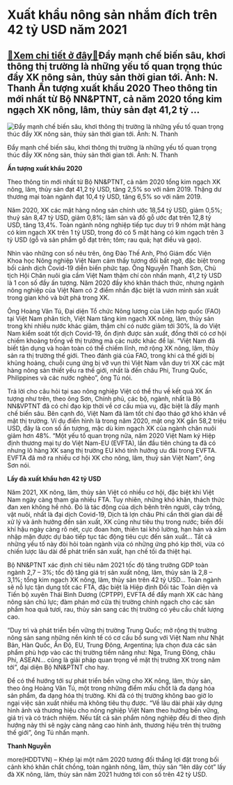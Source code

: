 Xuất khẩu nông sản nhắm đích trên 42 tỷ USD năm 2021
====================================================

[:gift:Xem chi tiết ở đây:gift:](https://hddtvn.com/xuat-khau-nong-san-nham-dich-tren-42-ty-usd-nam-2021/)Đẩy mạnh chế biến sâu, khơi thông thị trường là những yếu tố quan trọng thúc đẩy XK nông sản, thủy sản thời gian tới. Ảnh: N. Thanh Ấn tượng xuất khẩu 2020 Theo thông tin mới nhất từ Bộ NN&PTNT, cả năm 2020 tổng kim ngạch XK nông, lâm, thủy sản đạt 41,2 tỷ …
------------------------------------------------------------------------------------------------------------------------------------------------------------------------------------------------------------------------------------------------------------------





![Đẩy mạnh chế biến sâu, khơi thông thị trường là những yếu tố quan trọng thúc đẩy XK nông sản, thủy sản thời gian tới. 	Ảnh: N. Thanh](https://hddtvn.com/wp-content/uploads/2021/01/4751_11-0732__MG_3809.jpg "Đẩy mạnh chế biến sâu, khơi thông thị trường là những yếu tố quan trọng thúc đẩy XK nông sản, thủy sản thời gian tới. 	Ảnh: N. Thanh")


Đẩy mạnh chế biến sâu, khơi thông thị trường là những yếu tố quan trọng thúc đẩy XK nông sản, thủy sản thời gian tới. Ảnh: N. Thanh



**Ấn tượng xuất khẩu 2020**


Theo thông tin mới nhất từ Bộ NN&PTNT, cả năm 2020 tổng kim ngạch XK nông, lâm, thủy sản đạt 41,2 tỷ USD, tăng 2,5% so với năm 2019. Thặng dư thương mại toàn ngành đạt 10,4 tỷ USD, tăng 6,5% so với năm 2019.





Năm 2020, XK các mặt hàng nông sản chính ước 18,54 tỷ USD, giảm 0,5%; thuỷ sản 8,47 tỷ USD, giảm 0,8%; lâm sản và đồ gỗ ước đạt trên 12,8 tỷ USD, tăng 13,4%. Toàn ngành nông nghiệp tiếp tục duy trì 9 nhóm mặt hàng có kim ngạch XK trên 1 tỷ USD, trong đó có 5 mặt hàng có kim ngạch trên 3 tỷ USD (gỗ và sản phẩm gỗ đạt trên; tôm; rau quả; hạt điều và gạo).



Nhìn vào những con số nêu trên, ông Đào Thế Anh, Phó Giám đốc Viện Khoa học Nông nghiệp Việt Nam cảm thấy tương đối bất ngờ, đặc biệt trong bối cảnh dịch Covid-19 diễn biến phức tạp. Ông Nguyễn Thanh Sơn, Chủ tịch Hội Chăn nuôi gia cầm Việt Nam thậm chí còn nhấn mạnh, 41,2 tỷ USD là 1 con số đầy ấn tượng. Năm 2020 đầy khó khăn thách thức, nhưng ngành nông nghiệp của Việt Nam có 2 điểm nhấn đặc biệt là vươn mình sản xuất trong gian khó và bứt phá trong XK.


Ông Hoàng Văn Tú, Đại diện Tổ chức Nông lương của Liên hợp quốc (FAO) tại Việt Nam phân tích, Việt Nam tăng kim ngạch XK nông, lâm, thủy sản trong khi nhiều nước khác giảm, thậm chí có nước giảm tới 30%, là do Việt Nam kiểm soát tốt dịch Covid-19, ổn định được sản xuất, đồng thời có cơ hội chiếm khoảng trống về thị trường mà các nước khác để lại. “Việt Nam đã biết tận dụng và hoàn toàn có thể chiếm lĩnh, mở rộng XK nông, lâm, thủy sản ra thị trường thế giới. Theo đánh giá của FAO, trong khi cả thế giới bị khủng hoảng, chuỗi cung ứng bị vỡ vụn thì Việt Nam vẫn duy trì XK các mặt hàng nông sản thiết yếu ra thế giới, nhất là đến châu Phi, Trung Quốc, Philippines và các nước nghèo”, ông Tú nói.


Trả lời cho câu hỏi tại sao nông nghiệp Việt có thể thu về kết quả XK ấn tượng như trên, theo ông Sơn, Chính phủ, các bộ, ngành, nhất là Bộ NN&VPTNT đã có chỉ đạo kịp thời về cơ cấu mùa vụ, đặc biệt là đẩy mạnh chế biến sâu. Bên cạnh đó, Việt Nam đã làm tốt chỉ đạo tháo gỡ khó khăn về mặt thị trường. Ví dụ điển hình là trong năm 2020, mật ong XK gần 58,2 triệu USD, đây là con số ấn tượng, mặc dù kim ngạch XK của ngành chăn nuôi giảm hơn 48%. “Một yếu tố quan trọng nữa, năm 2020 Việt Nam ký Hiệp định thương mại tự do Việt Nam-EU (EVFTA), lần đầu tiên chúng ta đã có nhưng lô hàng XK sang thị trường EU khó tính hưởng ưu đãi trong EVFTA. EVFTA đã mở ra nhiều cơ hội XK cho nông, lâm, thuỷ sản Việt Nam”, ông Sơn nói.


**Lấy đà xuất khẩu hơn 42 tỷ USD**


Năm 2021, XK nông, lâm, thủy sản Việt có nhiều cơ hội, đặc biệt khi Việt Nam ngày càng tham gia nhiều FTA. Tuy nhiên, những khó khăn, thách thức đan xen không hề nhỏ. Đó là tác động của dịch bệnh trên người, cây trồng, vật nuôi, nhất là đại dịch Covid-19, Dịch tả lợn châu Phi cần thời gian dài để xử lý và ảnh hưởng đến sản xuất, XK cũng như tiêu thụ trong nước; biến đổi khí hậu ngày càng rõ nét, cực đoan hơn, thiên tai khó lường, hạn hán và xâm nhập mặn được dự báo tiếp tục tác động tiêu cực đến sản xuất… Tất cả những yếu tố này đòi hỏi toàn ngành vừa có những ứng phó kịp thời, vừa có chiến lược lâu dài để phát triển sản xuất, hạn chế tối đa thiệt hại.


Bộ NN&PTNT xác định chỉ tiêu năm 2021 tốc độ tăng trưởng GDP toàn ngành 2,7 – 3%; tốc độ tăng giá trị sản xuất nông, lâm, thủy sản là 2,8 – 3,1%; tổng kim ngạch XK nông, lâm, thủy sản trên 42 tỷ USD… Toàn ngành sẽ nỗ lực tận dụng tốt các FTA, đặc biệt là Hiệp định Đối tác Toàn diện và Tiến bộ xuyên Thái Bình Dương (CPTPP), EVFTA để đẩy mạnh XK các hàng nông sản chủ lực; đàm phán mở cửa thị trường chính ngạch cho các sản phẩm hoa quả tươi, rau, thủy sản sang các thị trường có yêu cầu chất lượng cao.


“Duy trì và phát triển bền vững thị trường Trung Quốc; mở rộng thị trường nông sản sang những nền kinh tế có cơ cấu bổ sung với Việt Nam như Nhật Bản, Hàn Quốc, Ấn Độ, EU, Trung Đông, Argentina; lựa chọn đưa các sản phẩm phù hợp vào các thị trường tiềm năng như: Nga, Trung Đông, châu Phi, ASEAN… cũng là giải pháp quan trọng về mặt thị trường XK trong năm tới”, đại diện Bộ NN&PTNT cho hay.


Để có thể hướng tới sự phát triển bền vững cho XK nông, lâm, thủy sản, theo ông Hoàng Văn Tú, một trong những điểm mấu chốt là đa dạng hóa sản phẩm, đa dạng hóa thị trường. Khi đã có thị trường không bao giờ lo ngại việc sản xuất nhiều mà không tiêu thụ được. “Về lâu dài phải xây dựng hình ảnh và thương hiệu cho nông nghiệp Việt Nam theo hướng bền vững, giá trị và có trách nhiệm. Nếu tất cả sản phẩm nông nghiệp đều đi theo định hướng này thì sẽ ngày càng nâng cao hình ảnh, thương hiệu trên thị trường thế giới”, ông Tú nhấn mạnh.




**Thanh Nguyễn**



more(HDDTVN) – Khép lại một năm 2020 tương đối thắng lợi đặt trong bối cảnh khó khăn chất chồng, toàn ngành nông, lâm, thủy sản “lên dây cót” lấy đà XK nông, lâm, thủy sản năm 2021 hướng tới con số trên 42 tỷ USD.

